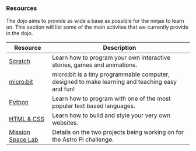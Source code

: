 ### Resources

The dojo aims to provide as wide a base as possible for the ninjas to learn on. This section will list some of the main activites that we currently provide in the dojo.

| Resource              	  | Description                                                               	|
|---------------------------|---------------------------------------------------------------------------	|
| [Scratch](scratch.md) 	  |  Learn how to program your own interactive stories, games and animations. 	|
| [micro:bit](microbit.md) 	|  micro:bit is a tiny programmable computer, designed to make learning and teaching easy and fun! 	|
| [Python](python.md)       | Learn how to program with one of the most popular text based languages.     |
| [HTML & CSS](html_css.md) | Learn how to build and style your very own websites.                        |
| [Mission Space Lab](mission_space_lab.md) | Details on the two projects being working on for the Astro Pi challenge. |
